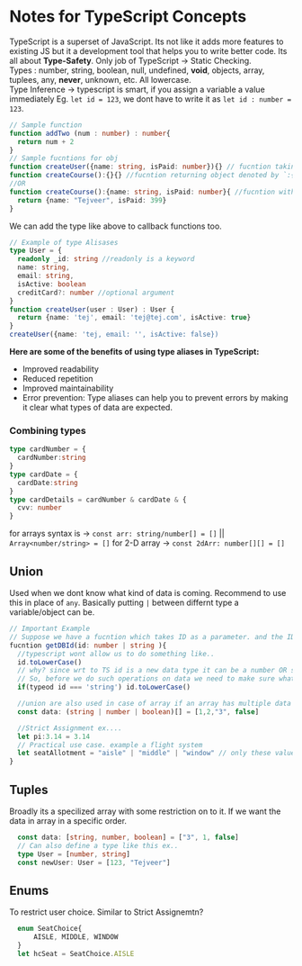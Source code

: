 # Notes for TypeScript Concepts

TypeScript is a superset of JavaScript. Its not like it adds more features to existing JS but it a development tool that helps you to write better code. Its all about **Type-Safety**. Only job of TypeScript -> Static Checking.   
Types : number, string, boolean, null, undefined, **void**, objects, array, tuplees, any, **never**, unknown, etc. All lowercase.   
Type Inference -> typescript is smart, if you assign a variable a value immediately Eg. `let id = 123`, we dont have to write it as `let id : number = 123`.   

```typescript
// Sample function 
function addTwo (num : number) : number{
  return num + 2
}
// Sample fucntions for obj
function createUser({name: string, isPaid: number}){} // fucntion taking obj parameter
function createCourse():{}{} //fucntion returning object denoted by `:{}`
//OR
function createCourse():{name: string, isPaid: number}{ //fucntion with a defined return obj
  return {name: "Tejveer", isPaid: 399}
}
```
We can add the type like above to callback functions too.   

```typescript
// Example of type Alisases
type User = {
  readonly _id: string //readonly is a keyword
  name: string,
  email: string,
  isActive: boolean
  creditCard?: number //optional argument
}
function createUser(user : User) : User {
  return {name: 'tej', email: 'tej@tej.com', isActive: true}
}
createUser({name: 'tej, email: '', isActive: false})
```
**Here are some of the benefits of using type aliases in TypeScript:**   
* Improved readability
* Reduced repetition
* Improved maintainability
* Error prevention:
Type aliases can help you to prevent errors by making it clear what types of data are expected.

### Combining types
```typescript
type cardNumber = {
  cardNumber:string
}
type cardDate = {
  cardDate:string
}
type cardDetails = cardNumber & cardDate & {
  cvv: number
}
```

for arrays syntax is -> `const arr: string/number[] = []` || `Array<number/string> = []`
for 2-D array -> `const 2dArr: number[][] = []`   

## Union
Used when we dont know what kind of data is coming. Recommend to use this in place of `any`. Basically putting `|` between differnt type a variable/object can be.
```typescript
// Important Example
// Suppose we have a fucntion which takes ID as a parameter. and the ID can be a number or a String.
fucntion getDBId(id: number | string ){
  //typescript wont allow us to do something like..
  id.toLowerCase()
  // why? since wrt to TS id is a new data type it can be a number OR string
  // So, before we do such operations on data we need to make sure what is the incoming type of the two. for example..
  if(typeod id === 'string') id.toLowerCase()

  //union are also used in case of array if an array has multiple data types in it. Eg...
  const data: (string | number | boolean)[] = [1,2,"3", false]

  //Strict Assignment ex....
  let pi:3.14 = 3.14
  // Practical use case. example a flight system
  let seatAllotment = "aisle" | "middle" | "window" // only these values allowed.
}
```
## Tuples
Broadly its a specilized array with some restriction on to it. If we want the data in array in a specific order.
```typescript
  const data: [string, number, boolean] = ["3", 1, false]
  // Can also define a type like this ex..
  type User = [number, string]
  const newUser: User = [123, "Tejveer"]
```
## Enums
To restrict user choice. Similar to Strict Assignemtn? 
```typescript
  enum SeatChoice{
      AISLE, MIDDLE, WINDOW
  }
  let hcSeat = SeatChoice.AISLE
```


